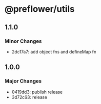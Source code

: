 # @preflower/utils

## 1.1.0

### Minor Changes

- 2dc17a7: add object fns and defineMap fn

## 1.0.0

### Major Changes

- 0419dd3: publish release
- 3d72c63: release
